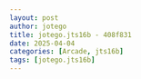 ```yaml
---
layout: post
author: jotego
title: jotego.jts16b - 408f831
date: 2025-04-04
categories: [Arcade, jts16b]
tags: [jotego.jts16b]
---
```


